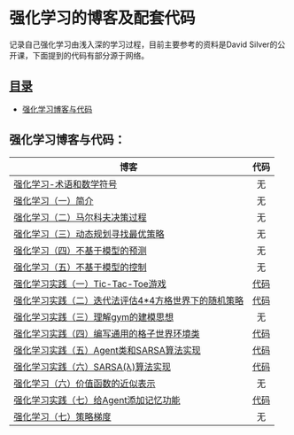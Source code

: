 # 强化学习的博客及配套代码
记录自己强化学习由浅入深的学习过程，目前主要参考的资料是David Silver的公开课，下面提到的代码有部分源于网络。

## [目录](#目录)
- [强化学习博客与代码](#强化学习博客与代码)

## 强化学习博客与代码：
|**博客**                                                                                       | **代码**       | 
| --------------------------------------------------------------------------------------------- |:-------------:| 
| [强化学习-术语和数学符号](https://blog.csdn.net/u011254180/article/details/84031546)            | 无 | 
| [强化学习（一）简介](https://blog.csdn.net/u011254180/article/details/83349455)            | 无      |   
| [强化学习（二）马尔科夫决策过程](https://blog.csdn.net/u011254180/article/details/83387344)       | 无      |    
| [强化学习（三）动态规划寻找最优策略](https://blog.csdn.net/u011254180/article/details/83573220)       | 无      |
| [强化学习（四）不基于模型的预测](https://blog.csdn.net/u011254180/article/details/83994391)       | 无      |
| [强化学习（五）不基于模型的控制](https://blog.csdn.net/u011254180/article/details/84253095)       | 无      |
| [强化学习实践（一）Tic-Tac-Toe游戏](https://blog.csdn.net/u011254180/article/details/86479795)       | [代码](/01-blog_code/Tic-Tac-Toe/example.py)      |
| [强化学习实践（二）迭代法评估4\*4方格世界下的随机策略](https://blog.csdn.net/u011254180/article/details/88133551)    | [代码](/01-blog_code/Gridworld/gridworld.py)      |
| [强化学习实践（三）理解gym的建模思想](https://blog.csdn.net/u011254180/article/details/88211536)       | 无  |  
| [强化学习实践（四）编写通用的格子世界环境类](https://blog.csdn.net/u011254180/article/details/88220484)       | [代码](/01-blog_code/Gridworld2/gridworld2.py)  | 
| [强化学习实践（五）Agent类和SARSA算法实现](https://blog.csdn.net/u011254180/article/details/88430601)       | [代码](/01-blog_code/sarsa/sarsa.py)  |
| [强化学习实践（六）SARSA(λ)算法实现](https://blog.csdn.net/u011254180/article/details/88673519)       | [代码](/01-blog_code/sarsa/sarsa(lambda).py)  |
| [强化学习（六）价值函数的近似表示](https://blog.csdn.net/u011254180/article/details/89238765)       | 无      |
| [强化学习实践（七）给Agent添加记忆功能](https://blog.csdn.net/u011254180/article/details/89326920)       | [代码](/01-blog_code/core/core.py)  |
| [强化学习（七）策略梯度](https://blog.csdn.net/u011254180/article/details/89431822)       | 无      |

